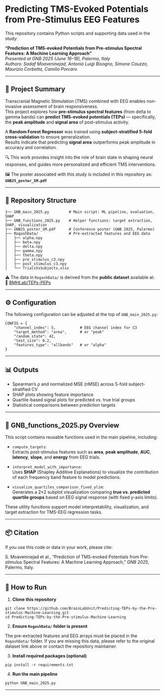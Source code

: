 # Predicting TMS-Evoked Potentials from Pre-Stimulus EEG Features

This repository contains Python scripts and supporting data used in the study:

**“Prediction of TMS-evoked Potentials from Pre-stimulus Spectral Features: A Machine Learning Approach”**  
*Presented at GNB 2025 (June 16–18), Palermo, Italy*  
*Authors: Sadaf Moaveninejad, Antonio Luigi Bisogno, Simone Cauzzo, Maurizio Corbetta, Camillo Porcaro*

---

## 📘 Project Summary

Transcranial Magnetic Stimulation (TMS) combined with EEG enables non-invasive assessment of brain responsiveness.  
This project explores how **pre-stimulus spectral features** (from delta to gamma bands) can **predict TMS-evoked potentials (TEPs)** — specifically, the **peak amplitude** and **signal area** of post-stimulus activity.

A **Random Forest Regressor** was trained using **subject-stratified 5-fold cross-validation** to ensure generalization.  
Results indicate that predicting **signal area** outperforms peak amplitude in accuracy and correlation.

🔍 This work provides insight into the role of brain state in shaping neural responses, and guides more personalized and efficient TMS interventions.

🖼️ The poster associated with this study is included in this repository as:
**`GNB25_poster_SM.pdf`**

---

## 📂 Repository Structure

```
├── GNB_main_2025.py         # Main script: ML pipeline, evaluation, SHAP
├── GNB_functions_2025.py    # Helper functions: target extraction, SHAP, visualization
├── GNB25_poster_SM.pdf      # Conference poster (GNB 2025, Palermo)
├── RogashData/              # Pre-extracted features and EEG data
│   ├── alpha.npy
│   ├── beta.npy
│   ├── delta.npy
│   ├── gamma.npy
│   ├── theta.npy
│   ├── pre_stimulus_c3.npy
│   ├── post_stimulus_c3.npy
│   └── TrialsVsSubjects.xlsx
```

⚠️ The data in `RogashData/` is derived from the **public dataset** available at:  
🔗 [BMHLab/TEPs-PEPs](https://github.com/BMHLab/TEPs-PEPs)

---

## ⚙️ Configuration

The following configuration can be adjusted at the top of `GNB_main_2025.py`:

```
CONFIG = {
    "channel_index": 5,           # EEG channel index for C3
    "target_method": "area",      # or "peak"
    "random_state": 42,
    "test_size": 0.2,
    "features_type": "allbands"   # or "alpha"
}
```

---

## 📊 Outputs

- Spearman’s ρ and normalized MSE (nMSE) across 5-fold subject-stratified CV  
- SHAP plots showing feature importance  
- Quartile-based signal plots for predicted vs. true trial groups  
- Statistical comparisons between prediction targets

---

## 🧩 GNB_functions_2025.py Overview

This script contains reusable functions used in the main pipeline, including:

- `compute_targets`:  
  Extracts post-stimulus features such as **area**, **peak amplitude**, **AUC**, **latency**, **slope**, and **energy** from EEG trials.

- `interpret_model_with_importance`:  
  Uses **SHAP** (Shapley Additive Explanations) to visualize the contribution of each frequency band feature to model predictions.

- `visualize_quartiles_comparison_fixed_ylim`:  
  Generates a 2×2 subplot visualization comparing **true vs. predicted quartile groups** based on EEG signal response (with fixed y-axis limits).

These utility functions support model interpretability, visualization, and target extraction for TMS-EEG regression tasks.

---

## 📦 Citation

If you use this code or data in your work, please cite:

S. Moaveninejad et al., “Prediction of TMS-evoked Potentials from Pre-stimulus Spectral Features: A Machine Learning Approach,” *GNB 2025*, Palermo, Italy.

---

## 🚀 How to Run

1. **Clone this repository**

```
git clone https://github.com/BrainLabUnit/Predicting-TEPs-by-the-Pre-stimulus-Machine-Learning.git
cd Predicting-TEPs-by-the-Pre-stimulus-Machine-Learning
```

2. **Ensure `RogashData/` folder is present**

The pre-extracted features and EEG arrays must be placed in the `RogashData/` folder. If you are missing this data, please refer to the original dataset link above or contact the repository maintainer.

3. **Install required packages (optional)**

```
pip install -r requirements.txt
```

4. **Run the main pipeline**

```
python GNB_main_2025.py
```

---
